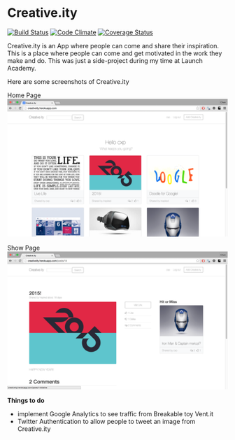 Creative.ity
======

[![Build Status](https://travis-ci.org/chanhpark/creative.ity.svg?branch=master)](https://travis-ci.org/chanhpark/creative.ity) 
[![Code Climate](https://codeclimate.com/github/chanhpark/creative.ity/badges/gpa.svg)](https://codeclimate.com/github/chanhpark/creative.ity)
[![Coverage Status](https://coveralls.io/repos/chanhpark/creative.ity/badge.png?branch=master)](https://coveralls.io/r/chanhpark/creative.ity?branch=master)

Creative.ity is an App where people can come and share their inspiration. This is a place where people can come and get motivated in the work they make and do. This was just a side-project during my time at Launch Academy.

Here are some screenshots of Creative.ity

Home Page
![alt tag](index.png)

Show Page
![alt tag](show.png)

**Things to do**
- implement Google Analytics to see traffic from Breakable toy Vent.it
- Twitter Authentication to allow people to tweet an image from Creative.ity
